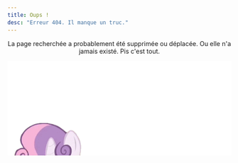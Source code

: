 ```yaml
---
title: Oups !
desc: "Erreur 404. Il manque un truc."
---
```

<p style="text-align:center">La page recherchée a probablement été supprimée ou déplacée. Ou elle n'a jamais existé. Pis c'est tout.</p>

<img style="margin: 0 auto -4.5em; display:block;" src="/images/loading.gif" alt="Ponies'll help ya">
